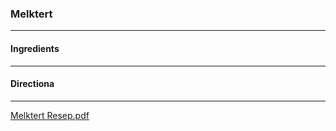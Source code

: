 ### Melktert
---
#### Ingredients

---
#### Directiona

---
[Melktert Resep.pdf](https://github.com/willatkova/recipes/files/3826724/Melktert.Resep.pdf)
